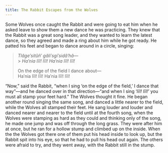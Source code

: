 ```yaml
---
title: The Rabbit Escapes from the Wolves
---
```


Some Wolves once caught the Rabbit and were going to eat him when he asked leave to show them a new dance he was practicing. They knew that the Rabbit was a great song leader, and they wanted to learn the latest dance, so they agreed and made a ring about him while he got ready. He patted his feet and began to dance around in a circle, singing:

> _Tlâge′sitûñ′ găli′sgi′sidâ′hă—_<br /> > _Ha′nia lĭl! lĭl! Ha′nia lĭl! lĭl!_
>
> On the edge of the field I dance about—<br />
> Ha′nia lĭl! lĭl! Ha′nia lĭl! lĭl!

“Now,” said the Rabbit, “when I sing ‘on the edge of the field,’ I dance that way”—and he danced over in that direction—“and when I sing ‘_lĭl! lĭl!_’ you must all stamp your feet hard.” The Wolves thought it fine. He began another round singing the same song, and danced a little nearer to the field, while the Wolves all stamped their feet. He sang louder and louder and danced nearer and nearer to the field until at the fourth song, when the Wolves were stamping as hard as they could and thinking only of the song, he made one jump and was off through the long grass. They were after him at once, but he ran for a hollow stump and climbed up on the inside. When the the Wolves got there one of them put his head inside to look up, but the Rabbit spit into his eye, so that he had to pull his head out again. The others were afraid to try, and they went away, with the Rabbit still in the stump.
